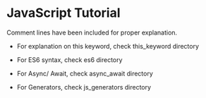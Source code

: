 # JavaScript Tutorial
Comment lines have been included for proper explanation.

- For explanation on this keyword, check this_keyword directory

- For ES6 syntax, check es6 directory

- For Async/ Await, check async_await directory

- For Generators, check js_generators directory
